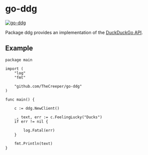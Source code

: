 go-ddg
=====================

[![go-ddg](https://godoc.org/github.com/TheCreeper/go-ddg?status.png)](http://godoc.org/github.com/TheCreeper/go-ddg)

Package ddg provides an implementation of the [DuckDuckGo API](https://duckduckgo.com/api).

## Example

```
package main

import (
	"log"
	"fmt"

	"github.com/TheCreeper/go-ddg"
)

func main() {

	c := ddg.NewClient()

	_, text, err := c.FeelingLucky("Ducks")
	if err != nil {

		log.Fatal(err)
	}

	fmt.Println(text)
}
```